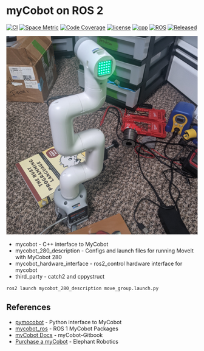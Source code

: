 # myCobot on ROS 2

[![CI](https://github.com/tylerjw/mycobot/actions/workflows/ci.yaml/badge.svg?branch=main)](https://github.com/tylerjw/mycobot/actions/workflows/ci.yaml?query=branch%3Amain)
[![Space Metric](https://tylerjw.testspace.com/spaces/163818/badge?token=bd849f419babd4db48503896319f4efc151781e5)](https://tylerjw.testspace.com/spaces/163818?utm_campaign=badge&utm_medium=referral&utm_source=test "Test Cases")
[![Code Coverage](https://codecov.io/gh/tylerjw/mycobot/branch/main/graph/badge.svg?token=W7uHKcY0ly)](https://codecov.io/gh/tylerjw/mycobot)
[![license](https://img.shields.io/github/license/tylerjw/mycobot)](https://github.com/tylerjw/mycobot/blob/main/LICENSE)
[![cpp](https://img.shields.io/badge/C%2B%2B-20-blue)](#)
[![ROS](https://img.shields.io/badge/ROS-galactic-blue)](#)
[![Released](https://img.shields.io/badge/Released-no!-red)](#)

![myCobot picture](mycobot.png)

* mycobot - C++ interface to MyCobot
* mycobot_280_description - Configs and launch files for running MoveIt with MyCobot 280
* mycobot_hardware_interface - ros2_control hardware interface for mycobot
* third_party - catch2 and cppystruct

```bash
ros2 launch mycobot_280_description move_group.launch.py
```

## References

* [pymocobot](https://github.com/elephantrobotics/pymycobot) - Python interface to MyCobot
* [mycobot_ros](https://github.com/elephantrobotics/mycobot_ros) - ROS 1 MyCobot Packages
* [myCobot Docs](https://docs.elephantrobotics.com/docs/myCobot-en/) - myCobot-Gitbook
* [Purchase a myCobot](https://www.elephantrobotics.com/en/mycobot-en/) - Elephant Robotics
